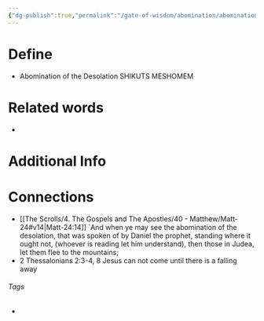 ```yaml
---
{"dg-publish":true,"permalink":"/gate-of-wisdom/abomination/abomination-of-the-desolation/","tags":["#GateWisdom","#Abomination","#A"]}
---
```


# Define
- Abomination of the Desolation SHIKUTS MESHOMEM

# Related words
- 

# Additional Info


# Connections
- [[The Scrolls/4. The Gospels and The Apostles/40 - Matthew/Matt-24#v14\|Matt-24:14]] `And when ye may see the abomination of the desolation, that was spoken of by Daniel the prophet, standing where it ought not, (whoever is reading let him understand), then those in Judea, let them flee to the mountains;
- 2 Thessalonians 2:3-4, 8 Jesus can not come until there is a falling away

###### Tags
- 